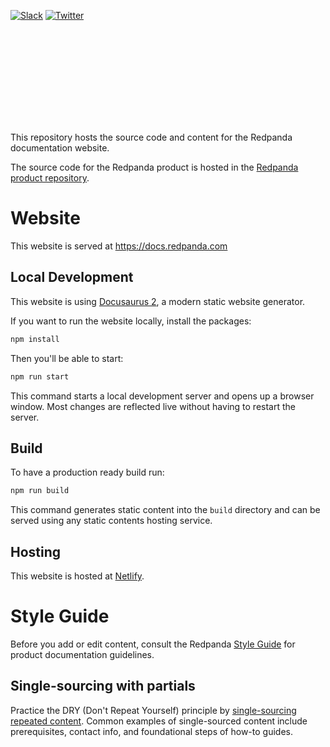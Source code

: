 [![Slack](https://img.shields.io/badge/slack-purple)](https://redpanda.com/slack)
[![Twitter](https://img.shields.io/twitter/follow/redpandadata.svg?style=social&label=Follow)](https://twitter.com/intent/follow?screen_name=redpandadata)

<p>
<a href="https://docs.redpanda.com">
<object type="image/svg+xml">
  <img src="static\img\redpanda-docs-logo.svg"/>
</object>
</p></a>


This repository hosts the source code and content for the Redpanda documentation website. 

The source code for the Redpanda product is hosted in the [Redpanda product repository](https://github.com/redpanda-data/redpanda). 

# Website

This website is served at https://docs.redpanda.com

## Local Development

This website is using [Docusaurus 2](https://docusaurus.io/), a modern static website generator.

If you want to run the website locally, install the packages:

```bash
npm install
```

Then you'll be able to start: 

```bash
npm run start
```

This command starts a local development server and opens up a browser window. Most changes are reflected live without having to restart the server.

## Build

To have a production ready build run:

```bash
npm run build
```

This command generates static content into the `build` directory and can be served using any static contents hosting service.

## Hosting

This website is hosted at [Netlify](https://www.netlify.com/).

# Style Guide
Before you add or edit content, consult the Redpanda [Style Guide](./meta_docs/style_guide.mdx) for product documentation guidelines.

## Single-sourcing with partials

Practice the DRY (Don't Repeat Yourself) principle by [single-sourcing repeated content](./meta_docs/single_sourcing.mdx). Common examples of single-sourced content include prerequisites, contact info, and foundational steps of how-to guides.
